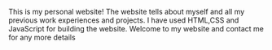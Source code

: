 This is my personal website!
The website tells about myself and all my previous work experiences and projects.
I have used HTML,CSS and JavaScript for building the website.
Welcome to my website and contact me for any more details
